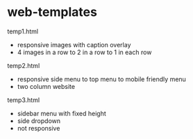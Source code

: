 # web-templates

temp1.html
- responsive images with caption overlay
- 4 images in a row to 2 in a row to 1 in each row


temp2.html
- responsive side menu to top menu to mobile friendly menu
- two column website


temp3.html
- sidebar menu with fixed height
- side dropdown
- not responsive
